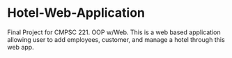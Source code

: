 # Hotel-Web-Application
Final Project for CMPSC 221. OOP w/Web. This is a web based application allowing user to add employees, customer, and manage a hotel through this web app.
